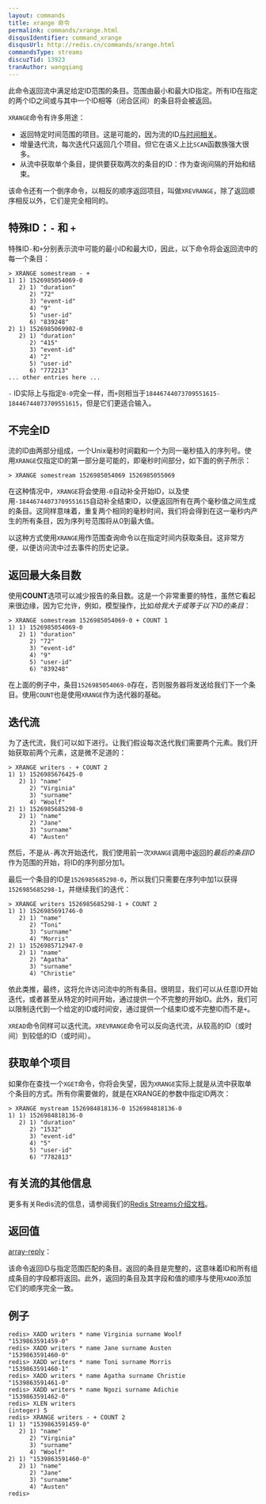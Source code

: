 ```yaml
---
layout: commands
title: xrange 命令
permalink: commands/xrange.html
disqusIdentifier: command_xrange
disqusUrl: http://redis.cn/commands/xrange.html
commandsType: streams
discuzTid: 13923
tranAuthor: wangqiang
---
```


此命令返回流中满足给定ID范围的条目。范围由最小和最大ID指定。所有ID在指定的两个ID之间或与其中一个ID相等（闭合区间）的条目将会被返回。

`XRANGE`命令有许多用途：

* 返回特定时间范围的项目。这是可能的，因为流的ID[与时间相关](/topics/streams-intro)。
* 增量迭代流，每次迭代只返回几个项目。但它在语义上比`SCAN`函数族强大很多。
* 从流中获取单个条目，提供要获取两次的条目的ID：作为查询间隔的开始和结束。

该命令还有一个倒序命令，以相反的顺序返回项目，叫做`XREVRANGE`，除了返回顺序相反以外，它们是完全相同的。

## 特殊ID：`-` 和 `+`

特殊ID`-`和`+`分别表示流中可能的最小ID和最大ID，因此，以下命令将会返回流中的每一个条目：

```
> XRANGE somestream - +
1) 1) 1526985054069-0
   2) 1) "duration"
      2) "72"
      3) "event-id"
      4) "9"
      5) "user-id"
      6) "839248"
2) 1) 1526985069902-0
   2) 1) "duration"
      2) "415"
      3) "event-id"
      4) "2"
      5) "user-id"
      6) "772213"
... other entries here ...
```

`-` ID实际上与指定`0-0`完全一样，而`+`则相当于`18446744073709551615-18446744073709551615`，但是它们更适合输入。

## 不完全ID

流的ID由两部分组成，一个Unix毫秒时间戳和一个为同一毫秒插入的序列号。使用`XRANGE`仅指定ID的第一部分是可能的，即毫秒时间部分，如下面的例子所示：

```
> XRANGE somestream 1526985054069 1526985055069
```

在这种情况中，`XRANGE`将会使用`-0`自动补全开始ID，以及使用`-18446744073709551615`自动补全结束ID，以便返回所有在两个毫秒值之间生成的条目。这同样意味着，重复两个相同的毫秒时间，我们将会得到在这一毫秒内产生的所有条目，因为序列号范围将从0到最大值。

以这种方式使用`XRANGE`用作范围查询命令以在指定时间内获取条目。这非常方便，以便访问流中过去事件的历史记录。

## 返回最大条目数

使用**COUNT**选项可以减少报告的条目数。这是一个非常重要的特性，虽然它看起来很边缘，因为它允许，例如，模型操作，比如*给我大于或等于以下ID的条目*：

```
> XRANGE somestream 1526985054069-0 + COUNT 1
1) 1) 1526985054069-0
   2) 1) "duration"
      2) "72"
      3) "event-id"
      4) "9"
      5) "user-id"
      6) "839248"
```

在上面的例子中，条目`1526985054069-0`存在，否则服务器将发送给我们下一个条目。使用`COUNT`也是使用`XRANGE`作为迭代器的基础。

## 迭代流

为了迭代流，我们可以如下进行。让我们假设每次迭代我们需要两个元素。我们开始获取前两个元素，这是微不足道的：

```
> XRANGE writers - + COUNT 2
1) 1) 1526985676425-0
   2) 1) "name"
      2) "Virginia"
      3) "surname"
      4) "Woolf"
2) 1) 1526985685298-0
   2) 1) "name"
      2) "Jane"
      3) "surname"
      4) "Austen"
```

然后，不是从`-`再次开始迭代，我们使用前一次`XRANGE`调用中返回的*最后的条目ID*作为范围的开始，将ID的序列部分加1。

最后一个条目的ID是`1526985685298-0`，所以我们只需要在序列中加1以获得`1526985685298-1`，并继续我们的迭代：

```
> XRANGE writers 1526985685298-1 + COUNT 2
1) 1) 1526985691746-0
   2) 1) "name"
      2) "Toni"
      3) "surname"
      4) "Morris"
2) 1) 1526985712947-0
   2) 1) "name"
      2) "Agatha"
      3) "surname"
      4) "Christie"
```

依此类推，最终，这将允许访问流中的所有条目。很明显，我们可以从任意ID开始迭代，或者甚至从特定的时间开始，通过提供一个不完整的开始ID。此外，我们可以限制迭代到一个给定的ID或时间安，通过提供一个结束ID或不完整ID而不是`+`。

`XREAD`命令同样可以迭代流。`XREVRANGE`命令可以反向迭代流，从较高的ID（或时间）到较低的ID（或时间）。

## 获取单个项目

如果你在查找一个`XGET`命令，你将会失望，因为`XRANGE`实际上就是从流中获取单个条目的方式。所有你需要做的，就是在XRANGE的参数中指定ID两次：

```
> XRANGE mystream 1526984818136-0 1526984818136-0
1) 1) 1526984818136-0
   2) 1) "duration"
      2) "1532"
      3) "event-id"
      4) "5"
      5) "user-id"
      6) "7782813"
```

## 有关流的其他信息

更多有关Redis流的信息，请参阅我们的[Redis Streams介绍文档](/topics/streams-intro)。

## 返回值

[array-reply](/topics/protocol.html#array-reply)：

该命令返回ID与指定范围匹配的条目。返回的条目是完整的，这意味着ID和所有组成条目的字段都将返回。此外，返回的条目及其字段和值的顺序与使用`XADD`添加它们的顺序完全一致。

## 例子


	redis> XADD writers * name Virginia surname Woolf
	"1539863591459-0"
	redis> XADD writers * name Jane surname Austen
	"1539863591460-0"
	redis> XADD writers * name Toni surname Morris
	"1539863591460-1"
	redis> XADD writers * name Agatha surname Christie
	"1539863591461-0"
	redis> XADD writers * name Ngozi surname Adichie
	"1539863591462-0"
	redis> XLEN writers
	(integer) 5
	redis> XRANGE writers - + COUNT 2
	1) 1) "1539863591459-0"
	   2) 1) "name"
		  2) "Virginia"
		  3) "surname"
		  4) "Woolf"
	2) 1) "1539863591460-0"
	   2) 1) "name"
		  2) "Jane"
		  3) "surname"
		  4) "Austen"
	redis> 

